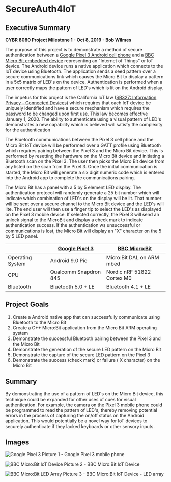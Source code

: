 # SecureAuth4IoT

##	Executive Summary

**CYBR 8080 Project Milestone 1 - Oct 8, 2019 - Bob Wilmes**

The purpose of this project is to demonstrate a method of secure authentication between a [Google Pixel 3 Android cell phone](https://en.wikipedia.org/wiki/Pixel_3) and a [BBC Micro Bit embedded device](https://en.wikipedia.org/wiki/Micro_Bit) representing an "Internet of Things" or IoT device.  The Android device runs a native application which connects to the IoT device using Bluetooth.  The application sends a seed pattern over a secure communications link which causes the Micro Bit to display a pattern in a 5x5 matrix of LED's on the device. Authentication is performed when a user correctly maps the pattern of LED's which is lit on the Android display. 

The impetus for this project is the California IoT law ([SB327: Information Privacy - Connected Devices](https://leginfo.legislature.ca.gov/faces/billNavClient.xhtml?bill_id=201720180SB327)) which requires that each IoT device be uniquely identified and have a secure mechanism which requires the password to be changed upon first use. This law becomes effective January 1, 2020.  The ability to authenticate using a visual pattern of LED's demonstrates a new capability which is believed will satisfy the complexity for the authentication 

The Bluetooth communications between the Pixel 3 cell phone and the Micro Bit IoT device will be performed over a GATT profile using Bluetooth which requires pairing between the Pixel 3 and the Micro Bit device.  This is performed by resetting the hardware on the Micro Bit device and initiating a Bluetooth scan on the Pixel 3. The user then picks the Micro Bit device from any listed on the scan from the Pixel 3.  Once the initial communication is started, the Micro Bit will generate
a six digit numeric code which is entered into the Android app to complete the communications pairing. 

The Micro Bit has a panel with a 5 by 5 element LED display. The authentication protocol will randomly generate a 25 bit number which will indicate which combination of LED's on the display will be lit. That number will be sent over a secure channel to the Micro Bit device and the LED's will lite. The end user will then use a finger tip to select the LED's as displayed on the Pixel 3 mobile device.  If selected correctly, the Pixel 3 will send an unlock signal to the MicroBit and display a check mark to indicate authentication success. If the authentication ws unsuccessful or communications is lost, the Micro Bit will display an "X" character on the 5 by 5 LED panel.

|                |[Google Pixel 3](https://store.google.com/product/pixel_3_specs)                 |[BBC Micro:Bit](https://tech.microbit.org/hardware/)                |
|----------------|-------------------------------|-----------------------------|
|Operating System|Android 9.0 Pie                |Micro:Bit DAL on ARM mbed    |
|CPU             |Qualcomm Snapdron 845          |Nordic nRF 51822 Cortex M0   |
|Bluetooth       |Bluetooth 5.0 + LE             |Bluetooth 4.1 + LE          |


## Project Goals

 1. Create a Android native app that can successfully communicate using Bluetooth to the Micro Bit
 2. Create a C++ Micro:Bit application from the Micro Bit ARM operating system
 3. Demonstrate the successful Bluetooth pairing between the Pixel 3 and the Micro Bit
 4. Demonstrate the generation of the secure LED pattern on the Micro Bit
 5. Demonstrate the capture of the secure LED pattern on the Pixel 3
 6. Demonstrate the success (check mark) or failure ( X character) on the Micro Bit

## Summary

By demonstrating the use of a pattern of LED's on the Micro Bit device, this technique could be expanded for other uses of cues for visual authentication. For example, the camera on the Pixel 3 mobile phone could be programmed to read the pattern of LED's, thereby removing potential errors in the process of capturing the on/off status on the Android application. This would potentially be a novel way for IoT devices to securely authenticate if they lacked keyboards or other sensory inputs.

## Images
![Google Pixel 3](https://images-na.ssl-images-amazon.com/images/I/71JvslYorPL._AC_SL1500_.jpg)
Picture 1 - Google Pixel 3 mobile phone


![BBC Micro:Bit IoT Device](https://images-na.ssl-images-amazon.com/images/I/515+1Wrp++L._AC_.jpg)
Picture 2 - BBC Micro:Bit IoT Device

![BBC Micro:Bit LED Array](https://os.mbed.com/media/uploads/JonnyA/microbit_platform_image_2.png)
Picture 3 - BBC Micro:Bit IoT Device - LED array
